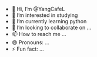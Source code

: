 - 👋 Hi, I’m @YangCafeL
- 👀 I’m interested in studying
- 🌱 I’m currently learning python
- 💞️ I’m looking to collaborate on ...
- 📫 How to reach me ...
- 😄 Pronouns: ...
- ⚡ Fun fact: ...

<!---
YangCafeL/YangCafeL is a ✨ special ✨ repository because its `README.md` (this file) appears on your GitHub profile.
You can click the Preview link to take a look at your changes.
--->
